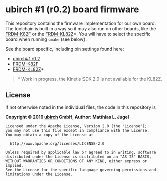 # ubirch #1 (r0.2) board firmware

This repository contains the firmware implementation for our own board. The toolchain
is built in a way so it may also run on other boards, like the [FRDM-K82F](http://www.nxp.com/products/software-and-tools/run-time-software/kinetis-software-and-tools/ides-for-kinetis-mcus/freescale-freedom-development-platform-for-kinetis-k82-k81-and-k80-mcus:FRDM-K82F)
or the [FRDM-KL82Z](http://www.nxp.com/products/software-and-tools/hardware-development-tools/freedom-development-boards/freedom-development-board-for-kinetis-ultra-low-power-kl82-mcus:FRDM-KL82Z?fsrch=1&sr=1&pageNum=1)*.
You will have to select the specific board when running ```cmake``` (see below).

See the board specific, including pin settings found here:

* [ubirch#1 r0.2](board/ubirch1r02)
* [FRDM-K82F](board/frdm_k82f)
* [FRDM-KL82Z](board/frdm_kl82z)\*

> \* Work in progress, the Kinetis SDK 2.0 is not available for the KL82Z.

## License

If not otherwise noted in the individual files, the code in this repository is

__Copyright &copy; 2016 [ubirch](http://ubirch.com) GmbH, Author: Matthias L. Jugel__

```
Licensed under the Apache License, Version 2.0 (the "License");
you may not use this file except in compliance with the License.
You may obtain a copy of the License at

  http://www.apache.org/licenses/LICENSE-2.0

Unless required by applicable law or agreed to in writing, software
distributed under the License is distributed on an "AS IS" BASIS,
WITHOUT WARRANTIES OR CONDITIONS OF ANY KIND, either express or implied.
See the License for the specific language governing permissions and
limitations under the License.
```
